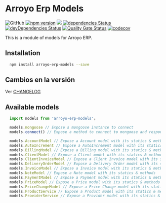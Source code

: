 # Arroyo Erp Models

![GitHub](https://img.shields.io/github/license/soker90/arroyo-erp-models)
[![npm version](https://badge.fury.io/js/arroyo-erp-models.svg)](https://badge.fury.io/js/arroyo-erp-models)
![](https://github.com/soker90/arroyo-erp-models/workflows/Node.js%20CI/badge.svg)
[![dependencies Status](https://david-dm.org/soker90/arroyo-erp-models/status.svg)](https://david-dm.org/soker90/arroyo-erp-models)
[![devDependencies Status](https://david-dm.org/soker90/arroyo-erp-models/dev-status.svg)](https://david-dm.org/soker90/arroyo-erp-models?type=dev)
[![Quality Gate Status](https://sonarcloud.io/api/project_badges/measure?project=soker90_arroyo-erp-models&metric=alert_status)](https://sonarcloud.io/dashboard?id=soker90_arroyo-erp-models)
[![codecov](https://codecov.io/gh/soker90/arroyo-erp-models/branch/master/graph/badge.svg)](https://codecov.io/gh/soker90/arroyo-erp-models)

This is a module of models for Arroyo ERP.

## Installation

```bash
  npm install arroyo-erp-models --save
```

## Cambios en la versión

Ver [CHANGELOG](https://github.com/soker90/arroyo-erp-models/blob/master/CHANGELOG.md)

## Available models

```javascript
  import models from 'arroyo-erp-models';

  models.mongoose // Expose a mongoose instance to connect
  models.connect() // Expose a method to connect to mongoose and response with the connection

  models.AccountModel // Expose a Account model with its statics & methods
  models.AutoIncrement // Expose a AutoIncrement model with its statics & methods
  models.BillingModel // Expose a Billing model with its statics & methods
  models.ClientModel // Expose a Client model with its statics & methods
  models.ClientInvoiceModel // Expose a Client Invoice model with its statics & methods
  models.DeliveryOrderModel // Expose a Delivery Order model with its statics & methods
  models.InvoiceModel // Expose a Invoice model with its statics & methods
  models.NoteModel // Expose a Note model with its statics & methods
  models.PaymentModel // Expose a Payment model with its statics & methods
  models.PriceModel // Expose a Price model with its statics & methods
  models.PriceChangeModel // Expose a Price Change model with its statics & methods
  models.ProductService // Expose a Product model with its statics & methods
  models.ProviderService // Expose a Provider model with its statics & methods

```

